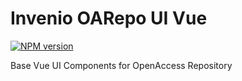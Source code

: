 # Invenio OARepo UI Vue

[![NPM version][npm-svg]][npm]

   [npm]: https://www.npmjs.com/package/@oarepo/invenio-oarepo-ui-vue
   [npm-svg]: https://img.shields.io/npm/v/@oarepo/invenio-oarepo-ui-vue.svg?style=flat

Base Vue UI Components for OpenAccess Repository
